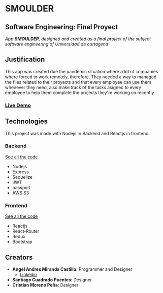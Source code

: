 # SMOULDER

## Software Engineering: Final Proyect

_App **SMOULDER**, designed and created as a final project of the subject software engineering of Universidad de cartagena_

## Justification

This app was created due the pandemic situation where a lot of companies where forced to work remotely, therefore. 
They needed a way to managed the files related to their proyects and that every employee can use them whenever they need, 
also make track of the tasks asigned to every employee to help them complete the projects they're working on recently

### [Live Demo](https://smoulder.netlify.app/)

## Technologies

This project was made with Nodejs in Backend and Reactjs in frontend

### Backend
[See all the code](https://github.com/Heriador/smoulder-backend)

* Nodejs
* Express
* Sequelize
* JWT
* passport
* AWS S3




### Frontend
[See all the code](https://github.com/Heriador/Smoulder-frontend)

* Reactjs
* React-Router
* Redux
* Bootstrap
## Creators
* **Angel Andres Miranda Castillo**: Programmer and Designer 
  * [Linkedin](https://www.linkedin.com/in/angel-andres-miranda-castillo/)
* **Santiago Cuadrado Puentes**: Designer
* **Cristian Moreno Peña**: Designer
